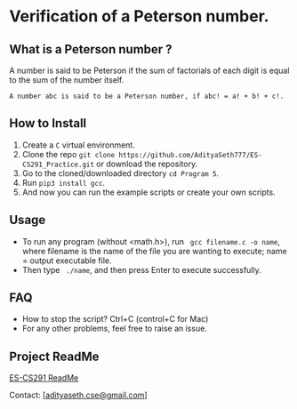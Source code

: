 # Verification of a Peterson number.

## What is a Peterson number ?
A number is said to be Peterson if the sum of factorials of each digit is equal to the sum of the number itself.

```A number abc is said to be a Peterson number, if abc! = a! + b! + c!.```
## How to Install

1. Create a ```C``` virtual environment. 
2. Clone the repo ```git clone https://github.com/AdityaSeth777/ES-CS291_Practice.git``` or download the repository.
3. Go to the cloned/downloaded directory ``` cd Program 5 ```.
4. Run ``` pip3 install gcc ```.
5. And now you can run the example scripts or create your own scripts.  

## Usage
- To run any program (without <math.h>), run ``` gcc filename.c -o name```, where filename is the name of the file you are wanting to execute; name = output executable file.
- Then type ``` ./name```, and then press Enter to execute successfully.

## FAQ
- How to stop the script? Ctrl+C (control+C for Mac) 
- For any other problems, feel free to raise an issue.

## Project ReadMe
[ES-CS291 ReadMe](https://github.com/AdityaSeth777/ES-CS291_Practice/blob/main_aditya/README.md)

Contact: [adityaseth.cse@gmail.com]
